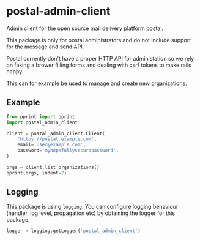 
# postal-admin-client

Admin client for the open source mail delivery platform
[postal](https://github.com/atech/postal).

This package is only for postal administrators
and do not include support for the message and send API.

Postal currently don't have a proper HTTP API for administation
so we rely on faking a brower filling forms and dealing with
csrf tokens to make rails happy.

This can for example be used to manage and create new organizations.

## Example

```python
from pprint import pprint
import postal_admin_client

client = postal_admin_client.Client(
    'https://postal.example.com',
    email='user@example.com',
    password='myhopefullysecurepassword',
)

orgs = client.list_organizations()
pprint(orgs, indent=2)
```

## Logging

This package is using `logging`. You can configure logging behaviour
(handler, log level, propagation etc) by obtaining the logger for this package.

```python
logger = logging.getLogger('postal_admin_client')
```
